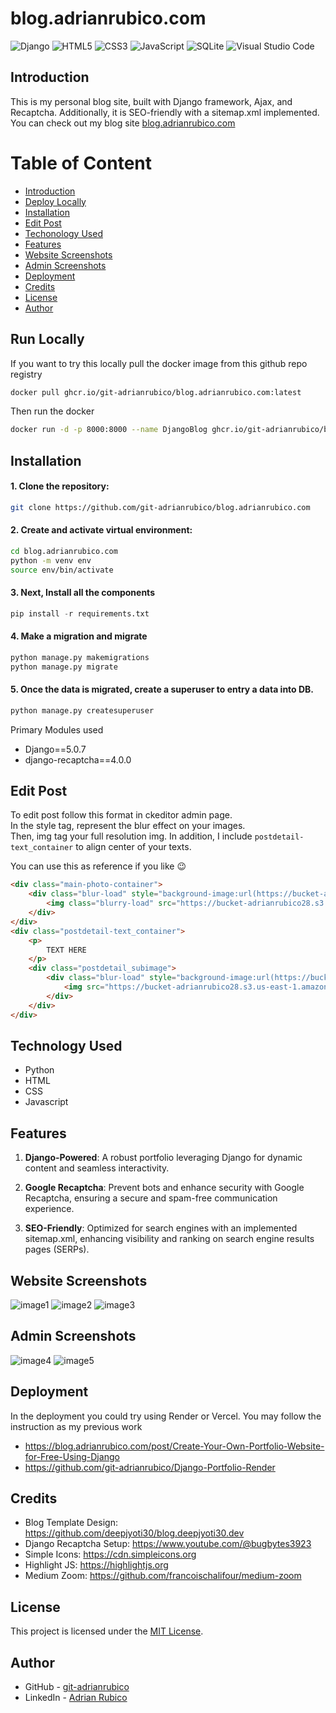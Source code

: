 # blog.adrianrubico.com
![Django](https://img.shields.io/badge/django-%23092E20.svg?style=for-the-badge&logo=django&logoColor=white)
![HTML5](https://img.shields.io/badge/html5-%23E34F26.svg?style=for-the-badge&logo=html5&logoColor=white)
![CSS3](https://img.shields.io/badge/css3-%231572B6.svg?style=for-the-badge&logo=css3&logoColor=white)
![JavaScript](https://img.shields.io/badge/javascript-%23323330.svg?style=for-the-badge&logo=javascript&logoColor=%23F7DF1E)
![SQLite](https://img.shields.io/badge/sqlite-%2307405e.svg?style=for-the-badge&logo=sqlite&logoColor=white)
![Visual Studio Code](https://img.shields.io/badge/docker-2496ED.svg?style=for-the-badge&logo=docker&logoColor=white)

## Introduction

This is my personal blog site, built with Django framework, Ajax, and Recaptcha. Additionally, it is SEO-friendly with a sitemap.xml implemented. You can check out my blog site [blog.adrianrubico.com](https://blog.adrianrubico.com/)

# Table of Content
  * [Introduction](#introduction)
  * [Deploy Locally](#deploy-locally)
  * [Installation](#installation)
  * [Edit Post](#edit-post)
  * [Techonology Used](#technology-used)
  * [Features](#features)
  * [Website Screenshots](#website-screenshots)
  * [Admin Screenshots](#admin-screenshots)
  * [Deployment](#deployment)
  * [Credits](#credits)
  * [License](#License)
  * [Author](#author)

## Run Locally
If you want to try this locally pull the docker image from this github repo registry

```bash
docker pull ghcr.io/git-adrianrubico/blog.adrianrubico.com:latest
```
Then run the docker
```bash
docker run -d -p 8000:8000 --name DjangoBlog ghcr.io/git-adrianrubico/blog.adrianrubico.com:latest
```

## Installation
#### 1. Clone the repository:
```bash
git clone https://github.com/git-adrianrubico/blog.adrianrubico.com
```
#### 2. Create and activate virtual environment:
```bash
cd blog.adrianrubico.com
python -m venv env
source env/bin/activate
```

#### 3. Next, Install all the components
```python
pip install -r requirements.txt
```
#### 4. Make a migration and migrate
```python
python manage.py makemigrations
python manage.py migrate
```
#### 5. Once the data is migrated, create a superuser to entry a data into DB.
```python
python manage.py createsuperuser
```

Primary Modules used
  - Django==5.0.7 
  - django-recaptcha==4.0.0

## Edit Post
To edit post follow this format in ckeditor admin page. <br>
In the style tag, represent the blur effect on your images. <br>
Then, img tag your full resolution img.
In addition, I include `postdetail-text_container` to align center of your texts.

You can use this as reference if you like 😉

```html
<div class="main-photo-container">
    <div class="blur-load" style="background-image:url(https://bucket-adrianrubico28.s3.us-east-1.amazonaws.com/blog_app/blog_photo_main/blog-3-smallv2.jpg);">
        <img class="blurry-load" src="https://bucket-adrianrubico28.s3.us-east-1.amazonaws.com/blog_app/blog_photo_main/blog-3.jpg" loading="lazy">
    </div>
</div>
<div class="postdetail-text_container">
    <p>
        TEXT HERE
    </p>
    <div class="postdetail_subimage">
        <div class="blur-load" style="background-image:url(https://bucket-adrianrubico28.s3.us-east-1.amazonaws.com/blog_app/blog_photo_main/blog-3-smallv2.jpg);">
            <img src="https://bucket-adrianrubico28.s3.us-east-1.amazonaws.com/blog_app/blog_photo_main/blog-3.jpg" id="zoom-background" loading="lazy">
        </div>
    </div>
</div>
```

## Technology Used
- Python
- HTML
- CSS
- Javascript

## Features
1. **Django-Powered**: A robust portfolio leveraging Django for dynamic content and seamless interactivity.

2. **Google Recaptcha**: Prevent bots and enhance security with Google Recaptcha, ensuring a secure and spam-free communication experience.

3. **SEO-Friendly**: Optimized for search engines with an implemented sitemap.xml, enhancing visibility and ranking on search engine results pages (SERPs).

## Website Screenshots
![image1](<Website Screenshots/Main_Page_DV.png>)
![image2](<Website Screenshots/Main_Page_MV.png>)
![image3](<Website Screenshots/Post_Detail_DV.png>)

## Admin Screenshots
![image4](<AdminSite Screenshots/Basic_info.png>)
![image5](<AdminSite Screenshots/Posts.png>)

## Deployment
In the deployment you could try using Render or Vercel.
You may follow the instruction as my previous work
- https://blog.adrianrubico.com/post/Create-Your-Own-Portfolio-Website-for-Free-Using-Django
- https://github.com/git-adrianrubico/Django-Portfolio-Render

## Credits
- Blog Template Design: https://github.com/deepjyoti30/blog.deepjyoti30.dev
- Django Recaptcha Setup: https://www.youtube.com/@bugbytes3923
- Simple Icons: https://cdn.simpleicons.org
- Highlight JS: https://highlightjs.org
- Medium Zoom: https://github.com/francoischalifour/medium-zoom

## License 
This project is licensed under the [MIT License](LICENSE).

## Author
 - GitHub - [git-adrianrubico](https://github.com/git-adrianrubico)
 - LinkedIn - [Adrian Rubico]([git-adrianrubico](https://www.linkedin.com/in/adrianrubico))